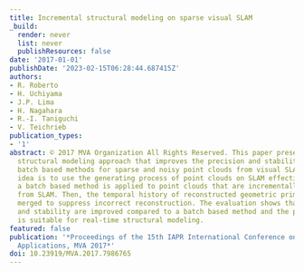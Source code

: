 ```yaml
---
title: Incremental structural modeling on sparse visual SLAM
_build:
  render: never
  list: never
  publishResources: false
date: '2017-01-01'
publishDate: '2023-02-15T06:28:44.687415Z'
authors:
- R. Roberto
- H. Uchiyama
- J.P. Lima
- H. Nagahara
- R.-I. Taniguchi
- V. Teichrieb
publication_types:
- '1'
abstract: © 2017 MVA Organization All Rights Reserved. This paper presents an incremental
  structural modeling approach that improves the precision and stability of existing
  batch based methods for sparse and noisy point clouds from visual SLAM. The main
  idea is to use the generating process of point clouds on SLAM effectively. First,
  a batch based method is applied to point clouds that are incrementally generated
  from SLAM. Then, the temporal history of reconstructed geometric primitives is statistically
  merged to suppress incorrect reconstruction. The evaluation shows that both precision
  and stability are improved compared to a batch based method and the proposed method
  is suitable for real-time structural modeling.
featured: false
publication: '*Proceedings of the 15th IAPR International Conference on Machine Vision
  Applications, MVA 2017*'
doi: 10.23919/MVA.2017.7986765
---
```


